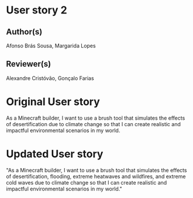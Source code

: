 # User story 2
## Author(s)
Afonso Brás Sousa, Margarida Lopes
## Reviewer(s)
Alexandre Cristóvão, Gonçalo Farias
# Original User story
As a Minecraft builder, I want to use a brush tool that simulates the effects of desertification due to climate change so that I can create realistic and impactful environmental scenarios in my world.

# Updated User story
"As a Minecraft builder, I want to use a brush tool that simulates the effects of desertification, flooding, extreme heatwaves and wildfires, and extreme cold waves due to climate change so that I can create realistic and impactful environmental scenarios in my world."